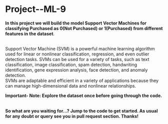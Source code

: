 # Project--ML-9

<table>

**In this project we will build the model Support Vector Machines for classifying Purchased as 0(Not Purchased) or 1(Purchased) from different features in the dataset**.<br></br>  

Support Vector Machine (SVM) is a powerful machine learning algorithm used for linear or nonlinear classification, regression, and even outlier detection tasks. 
SVMs can be used for a variety of tasks, such as text classification, image classification, spam detection, handwriting identification, gene expression analysis, face detection, and anomaly detection.<br>
SVMs are adaptable and efficient in a variety of applications because they can manage high-dimensional data and nonlinear relationships.


**Important- Note: Explore the dataset once before going through the code.**

</table>


**So what are you waiting for...? Jump to the code to get started. As usual for any doubt or query see you in pull request section. Thanks!**
